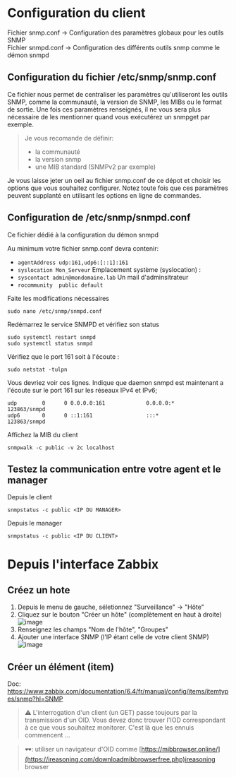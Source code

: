 # Configuration du client

Fichier snmp.conf -> Configuration des paramètres globaux pour les outils SNMP  
Fichier snmpd.conf -> Configuration des différents outils snmp comme le démon snmpd

## Configuration du fichier /etc/snmp/snmp.conf
Ce fichier nous permet de centraliser les paramètres qu'utiliseront les outils SNMP, comme la communauté, la version de SNMP, les MIBs ou le format de sortie. Une fois ces paramètres renseignés, il ne vous sera plus nécessaire de les mentionner quand vous exécutérez un snmpget par exemple.

> Je vous recomande de définir:
> - la communauté
> - la version snmp
> - une MIB standard (SNMPv2 par exemple)

Je vous laisse jeter un oeil au fichier snmp.conf de ce dépot et choisir les options que vous souhaitez configurer.
Notez toute fois que ces paramètres peuvent supplanté en utilisant les options en ligne de commandes.

## Configuration de /etc/snmp/snmpd.conf
Ce fichier dédié à la configuration du démon snmpd  

Au minimum votre fichier snmp.conf devra contenir:
 - `agentAddress udp:161,udp6:[::1]:161` 
 - `syslocation Mon_Serveur` Emplacement système (syslocation) :
 - `syscontact admin@mondomaine.lab` Un mail d'adminsitrateur
 - `rocommunity  public default`
   
Faite les modifications nécessaires  
``` shell
sudo nano /etc/snmp/snmpd.conf
```

Redémarrez le service SNMPD et vérifiez son status
``` shell
sudo systemctl restart snmpd
sudo systemctl status snmpd
```

Vérifiez que le port 161 soit à l'écoute :
``` shell
sudo netstat -tulpn
```
Vous devriez voir ces lignes. Indique que daemon snmpd est maintenant a l'écoute sur le port 161 sur les réseaux IPv4 et IPv6;
``` shell
udp        0      0 0.0.0.0:161             0.0.0.0:*                           123863/snmpd        
udp6       0      0 ::1:161                 :::*                                123863/snmpd  
```
Affichez la MIB du client  
``` shell
snmpwalk -c public -v 2c localhost
```

## Testez la communication entre votre agent et le manager
Depuis le client  
``` shell
snmpstatus -c public <IP DU MANAGER>
```

Depuis le manager  
``` shell
snmpstatus -c public <IP DU CLIENT>
```
# Depuis l'interface Zabbix
## Créez un hote
 1. Depuis le menu de gauche, séletionnez "Surveillance" -> "Hôte"
 2. Cliquez sur le bouton "Créer un hôte" (complètement en haut à droite) ![image](https://github.com/ornech/Supervision-zabbix/assets/101867500/35cb1694-f611-429c-88a4-82ba86297e26)
 3. Renseignez les champs "Nom de l'hôte", "Groupes"
 4. Ajouter une interface SNMP (l'IP étant celle de votre client SNMP) ![image](https://github.com/ornech/Supervision-zabbix/assets/101867500/70070581-f216-40b4-b7c6-0ee605a56ebb)


## Créer un élément (item)

Doc: https://www.zabbix.com/documentation/6.4/fr/manual/config/items/itemtypes/snmp?hl=SNMP

> :warning: L'interrogation d'un client (un GET) passe toujours par la transmission d'un OID. Vous devez donc trouver l'IOD correspondant à ce que vous souhaitez monitorer. C'est là que les ennuis commencent ...
 
> 🕶️: utiliser un navigateur d'OID comme [https://mibbrowser.online/](https://ireasoning.com/downloadmibbrowserfree.php)ireasoning browser

